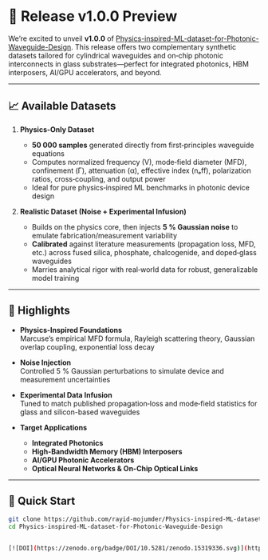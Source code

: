 # 🚀 Release v1.0.0 Preview

We’re excited to unveil **v1.0.0** of [Physics-inspired-ML-dataset-for-Photonic-Waveguide-Design](https://github.com/rayid-mojumder/Physics-inspired-ML-dataset-for-Photonic-Waveguide-Design). This release offers two complementary synthetic datasets tailored for cylindrical waveguides and on‐chip photonic interconnects in glass substrates—perfect for integrated photonics, HBM interposers, AI/GPU accelerators, and beyond.

---

## 📈 Available Datasets

1. **Physics-Only Dataset**  
   - **50 000 samples** generated directly from first‐principles waveguide equations  
   - Computes normalized frequency (V), mode‐field diameter (MFD), confinement (Γ), attenuation (α), effective index (nₑff), polarization ratios, cross‐coupling, and output power  
   - Ideal for pure physics‐inspired ML benchmarks in photonic device design  

2. **Realistic Dataset (Noise + Experimental Infusion)**  
   - Builds on the physics core, then injects **5 % Gaussian noise** to emulate fabrication/measurement variability  
   - **Calibrated** against literature measurements (propagation loss, MFD, etc.) across fused silica, phosphate, chalcogenide, and doped‐glass waveguides  
   - Marries analytical rigor with real‐world data for robust, generalizable model training  

---

## 🔧 Highlights

- **Physics-Inspired Foundations**  
  Marcuse’s empirical MFD formula, Rayleigh scattering theory, Gaussian overlap coupling, exponential loss decay  

- **Noise Injection**  
  Controlled 5 % Gaussian perturbations to simulate device and measurement uncertainties  

- **Experimental Data Infusion**  
  Tuned to match published propagation‐loss and mode‐field statistics for glass and silicon-based waveguides  

- **Target Applications**  
  - **Integrated Photonics**  
  - **High-Bandwidth Memory (HBM) Interposers**  
  - **AI/GPU Photonic Accelerators**  
  - **Optical Neural Networks & On-Chip Optical Links**  

---

## 📂 Quick Start

```bash
git clone https://github.com/rayid-mojumder/Physics-inspired-ML-dataset-for-Photonic-Waveguide-Design.git
cd Physics-inspired-ML-dataset-for-Photonic-Waveguide-Design


[![DOI](https://zenodo.org/badge/DOI/10.5281/zenodo.15319336.svg)](https://doi.org/10.5281/zenodo.15319336)
